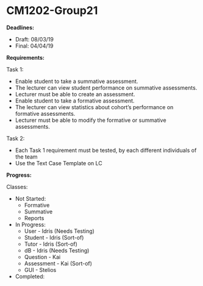 ﻿# CM1202-Group21

**Deadlines:**
- Draft: 08/03/19
- Final: 04/04/19
 
**Requirements:**

Task 1:
- Enable student to take a summative assessment. 
- The lecturer can view student performance on summative assessments.
- Lecturer must be able to create an assessment.
-	Enable student to take a formative assessment. 
- The lecturer can view statistics about cohort’s performance on formative assessments.
- Lecturer must be able to modify the formative or summative assessments.

Task 2:
- Each Task 1 requirement must be tested, by each different individuals of the team
- Use the Text Case Template on LC
 
**Progress:**

Classes:
- Not Started:
  - Formative
  - Summative
  - Reports
- In Progress:
  - User - Idris (Needs Testing)
  - Student - Idris (Sort-of)
  - Tutor - Idris (Sort-of)
  - dB - Idris (Needs Testing)
  - Question - Kai
  - Assessment - Kai (Sort-of)
  - GUI - Stelios
- Completed:
